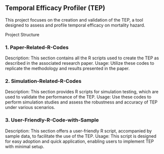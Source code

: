 ## Temporal Efficacy Profiler (TEP)

This project focuses on the creation and validation of the TEP, a tool designed to assess and profile temporal efficacy on mortality hazard.

Project Structure

### 1. Paper-Related-R-Codes

Description: This section contains all the R scripts used to create the TEP as described in the associated research paper.
Usage: Utilize these codes to replicate the methodology and results presented in the paper.
### 2. Simulation-Related-R-Codes

Description: This section provides R scripts for simulation testing, which are used to validate the performance of the TEP.
Usage: Use these codes to perform simulation studies and assess the robustness and accuracy of TEP under various scenarios.
### 3. User-Friendly-R-Code-with-Sample

Description: This section offers a user-friendly R script, accompanied by sample data, to facilitate the use of the TEP.
Usage: This script is designed for easy adoption and quick application, enabling users to implement TEP with minimal setup.
 
